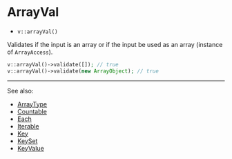 # ArrayVal

- `v::arrayVal()`

Validates if the input is an array or if the input be used as an array
(instance of `ArrayAccess`).

```php
v::arrayVal()->validate([]); // true
v::arrayVal()->validate(new ArrayObject); // true
```

***
See also:

  * [ArrayType](ArrayType.md)
  * [Countable](Countable.md)
  * [Each](Each.md)
  * [Iterable](Iterable.md)
  * [Key](Key.md)
  * [KeySet](KeySet.md)
  * [KeyValue](KeyValue.md)
